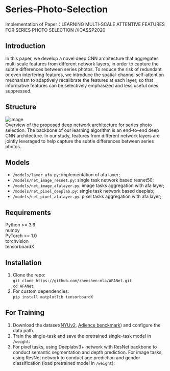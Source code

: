 # Series-Photo-Selection

  Implementation of Paper：LEARNING MULTI-SCALE ATTENTIVE FEATURES FOR SERIES PHOTO SELECTION //ICASSP2020   
  
## Introduction
  In this paper, we develop a novel deep CNN architecture that aggregates multi scale features from different network layers, in order to capture the subtle differences between series photos. To reduce the risk of redundant or even interfering features, we introduce the spatial-channel self-attention mechanism to adaptively recalibrate the features at each layer, so that informative features can be selectively emphasized and less useful ones suppressed.   
  
## Structure
![image](https://github.com/zhenshen-mla/Series-Photo-Selection/blob/master/examples/structure.png)  
   Overview of the proposed deep network architecture for series photo selection. The backbone of our learning algorithm is an end-to-end deep CNN architecture. In our study, features from different network layers are jointly leveraged to help capture the subtle differences between series photos.  
  
## Models
  * `/models/layer_afa.py`: implementation of afa layer;
  * `/models/net_image_resnet.py`: single task network based resnet50;   
  * `/models/net_image_afalayer.py`: image tasks aggregation with afa layer;   
  * `/models/net_pixel_deeplab.py`: single task network based deeplab;   
  * `/models/net_pixel_afalayer.py`: pixel tasks aggregation with afa layer;   
  
## Requirements  

  Python >= 3.6  
  numpy  
  PyTorch >= 1.0  
  torchvision  
  tensorboardX
  

## Installation
  1. Clone the repo:   
    ```
    git clone https://github.com/zhenshen-mla/AFANet.git   
    ```   
    ```
    cd AFANet
    ```
  2. For custom dependencies:   
    ```
    pip install matplotlib tensorboardX   
    ```
## For Training   
  1. Download the dataset([NYUv2](https://cs.nyu.edu/~silberman/datasets/nyu_depth_v2.html), [Adience benckmark](https://talhassner.github.io/home/projects/Adience/Adience-data.html#frontalized)) and configure the data path.   
  2. Train the single-task and save the pretrained single-task model in `/weight`:   
  3. For pixel tasks, using Deeplabv3+ network with ResNet backbone to conduct semantic segmentation and depth prediction. For image tasks, using ResNet network to conduct age prediction and gender classification (load pretrained model in `/weight`):   
  
